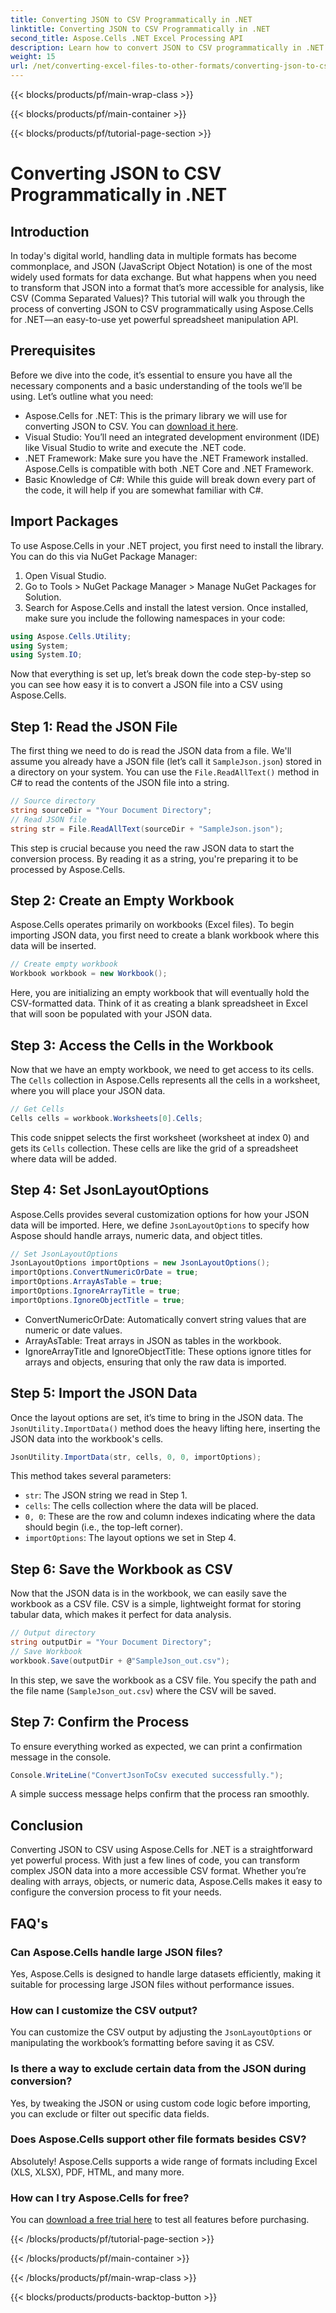 ```yaml
---
title: Converting JSON to CSV Programmatically in .NET
linktitle: Converting JSON to CSV Programmatically in .NET
second_title: Aspose.Cells .NET Excel Processing API
description: Learn how to convert JSON to CSV programmatically in .NET using Aspose.Cells. Follow our step-by-step guide to ensure seamless data transformation.
weight: 15
url: /net/converting-excel-files-to-other-formats/converting-json-to-csv/
---
```


{{< blocks/products/pf/main-wrap-class >}}

{{< blocks/products/pf/main-container >}}

{{< blocks/products/pf/tutorial-page-section >}}

# Converting JSON to CSV Programmatically in .NET

## Introduction
In today's digital world, handling data in multiple formats has become commonplace, and JSON (JavaScript Object Notation) is one of the most widely used formats for data exchange. But what happens when you need to transform that JSON into a format that’s more accessible for analysis, like CSV (Comma Separated Values)? This tutorial will walk you through the process of converting JSON to CSV programmatically using Aspose.Cells for .NET—an easy-to-use yet powerful spreadsheet manipulation API. 
## Prerequisites
Before we dive into the code, it’s essential to ensure you have all the necessary components and a basic understanding of the tools we’ll be using. Let’s outline what you need:
- Aspose.Cells for .NET: This is the primary library we will use for converting JSON to CSV. You can [download it here](https://releases.aspose.com/cells/net/).
- Visual Studio: You’ll need an integrated development environment (IDE) like Visual Studio to write and execute the .NET code.
- .NET Framework: Make sure you have the .NET Framework installed. Aspose.Cells is compatible with both .NET Core and .NET Framework.
- Basic Knowledge of C#: While this guide will break down every part of the code, it will help if you are somewhat familiar with C#.
## Import Packages
To use Aspose.Cells in your .NET project, you first need to install the library. You can do this via NuGet Package Manager:
1. Open Visual Studio.
2. Go to Tools > NuGet Package Manager > Manage NuGet Packages for Solution.
3. Search for Aspose.Cells and install the latest version.
Once installed, make sure you include the following namespaces in your code:
```csharp
using Aspose.Cells.Utility;
using System;
using System.IO;
```
Now that everything is set up, let’s break down the code step-by-step so you can see how easy it is to convert a JSON file into a CSV using Aspose.Cells.
## Step 1: Read the JSON File
The first thing we need to do is read the JSON data from a file. We'll assume you already have a JSON file (let’s call it `SampleJson.json`) stored in a directory on your system.
You can use the `File.ReadAllText()` method in C# to read the contents of the JSON file into a string.
```csharp
// Source directory
string sourceDir = "Your Document Directory";
// Read JSON file
string str = File.ReadAllText(sourceDir + "SampleJson.json");
```

This step is crucial because you need the raw JSON data to start the conversion process. By reading it as a string, you're preparing it to be processed by Aspose.Cells.
## Step 2: Create an Empty Workbook
Aspose.Cells operates primarily on workbooks (Excel files). To begin importing JSON data, you first need to create a blank workbook where this data will be inserted.
```csharp
// Create empty workbook
Workbook workbook = new Workbook();
```
Here, you are initializing an empty workbook that will eventually hold the CSV-formatted data. Think of it as creating a blank spreadsheet in Excel that will soon be populated with your JSON data.
## Step 3: Access the Cells in the Workbook
Now that we have an empty workbook, we need to get access to its cells. The `Cells` collection in Aspose.Cells represents all the cells in a worksheet, where you will place your JSON data.
```csharp
// Get Cells
Cells cells = workbook.Worksheets[0].Cells;
```
This code snippet selects the first worksheet (worksheet at index 0) and gets its `Cells` collection. These cells are like the grid of a spreadsheet where data will be added.
## Step 4: Set JsonLayoutOptions
Aspose.Cells provides several customization options for how your JSON data will be imported. Here, we define `JsonLayoutOptions` to specify how Aspose should handle arrays, numeric data, and object titles.
```csharp
// Set JsonLayoutOptions
JsonLayoutOptions importOptions = new JsonLayoutOptions();
importOptions.ConvertNumericOrDate = true;
importOptions.ArrayAsTable = true;
importOptions.IgnoreArrayTitle = true;
importOptions.IgnoreObjectTitle = true;
```

- ConvertNumericOrDate: Automatically convert string values that are numeric or date values.
- ArrayAsTable: Treat arrays in JSON as tables in the workbook.
- IgnoreArrayTitle and IgnoreObjectTitle: These options ignore titles for arrays and objects, ensuring that only the raw data is imported.
## Step 5: Import the JSON Data
Once the layout options are set, it’s time to bring in the JSON data. The `JsonUtility.ImportData()` method does the heavy lifting here, inserting the JSON data into the workbook's cells.
```csharp
JsonUtility.ImportData(str, cells, 0, 0, importOptions);
```
This method takes several parameters:
- `str`: The JSON string we read in Step 1.
- `cells`: The cells collection where the data will be placed.
- `0, 0`: These are the row and column indexes indicating where the data should begin (i.e., the top-left corner).
- `importOptions`: The layout options we set in Step 4.
## Step 6: Save the Workbook as CSV
Now that the JSON data is in the workbook, we can easily save the workbook as a CSV file. CSV is a simple, lightweight format for storing tabular data, which makes it perfect for data analysis.
```csharp
// Output directory
string outputDir = "Your Document Directory";
// Save Workbook
workbook.Save(outputDir + @"SampleJson_out.csv");
```
In this step, we save the workbook as a CSV file. You specify the path and the file name (`SampleJson_out.csv`) where the CSV will be saved.
## Step 7: Confirm the Process
To ensure everything worked as expected, we can print a confirmation message in the console.
```csharp
Console.WriteLine("ConvertJsonToCsv executed successfully.");
```
A simple success message helps confirm that the process ran smoothly.
## Conclusion
Converting JSON to CSV using Aspose.Cells for .NET is a straightforward yet powerful process. With just a few lines of code, you can transform complex JSON data into a more accessible CSV format. Whether you’re dealing with arrays, objects, or numeric data, Aspose.Cells makes it easy to configure the conversion process to fit your needs.
## FAQ's
### Can Aspose.Cells handle large JSON files?
Yes, Aspose.Cells is designed to handle large datasets efficiently, making it suitable for processing large JSON files without performance issues.
### How can I customize the CSV output?
You can customize the CSV output by adjusting the `JsonLayoutOptions` or manipulating the workbook’s formatting before saving it as CSV.
### Is there a way to exclude certain data from the JSON during conversion?
Yes, by tweaking the JSON or using custom code logic before importing, you can exclude or filter out specific data fields.
### Does Aspose.Cells support other file formats besides CSV?
Absolutely! Aspose.Cells supports a wide range of formats including Excel (XLS, XLSX), PDF, HTML, and many more.
### How can I try Aspose.Cells for free?
You can [download a free trial here](https://releases.aspose.com/) to test all features before purchasing.

{{< /blocks/products/pf/tutorial-page-section >}}

{{< /blocks/products/pf/main-container >}}

{{< /blocks/products/pf/main-wrap-class >}}

{{< blocks/products/products-backtop-button >}}
